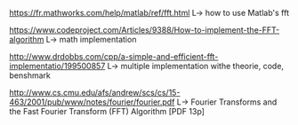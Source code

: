 https://fr.mathworks.com/help/matlab/ref/fft.html
L-> how to use Matlab's fft


https://www.codeproject.com/Articles/9388/How-to-implement-the-FFT-algorithm
L-> math implementation

http://www.drdobbs.com/cpp/a-simple-and-efficient-fft-implementatio/199500857
L-> multiple implementation withe theorie, code, benshmark

http://www.cs.cmu.edu/afs/andrew/scs/cs/15-463/2001/pub/www/notes/fourier/fourier.pdf
L-> Fourier Transforms and the Fast Fourier Transform (FFT) Algorithm [PDF 13p]

